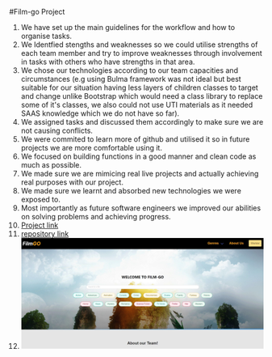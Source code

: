 #Film-go Project
1. We have set up the main guidelines for the workflow and how to organise tasks.
2. We Identfied stengths and weaknesses so we could utilise strengths of each team member and try to improve weaknesses through involvement in tasks with others who have strengths in that area.
3. We chose our technologies according to our team capacities and circumstances (e.g using Bulma framework was not ideal but best suitable for our situation having less layers of children classes to target and change unlike Bootstrap which would need a class library to replace some of it's classes, we also could not use UTI materials as it needed SAAS knowledge which we do not have so far).
4. We assigned tasks and discussed them accordingly to make sure we are not causing conflicts.
5. We were commited to learn more of github and utilised it so in future projects we are more comfortable using it.
6. We focused on building functions in a good manner and clean code as much as possible.
7. We made sure we are mimicing real live projects and actually achieving real purposes with our project.
8. We made sure we learnt and absorbed new technologies we were exposed to.
9. Most importantly as future software engineers we improved our abilities on solving problems and achieving progress.
10. [Project link](https://ramielsayed.github.io/film-go/)
11. [repository link](https://github.com/RamiElsayed/film-go.git)
11. ![Project screenshot](./images/Project-screenshot.jpg)
